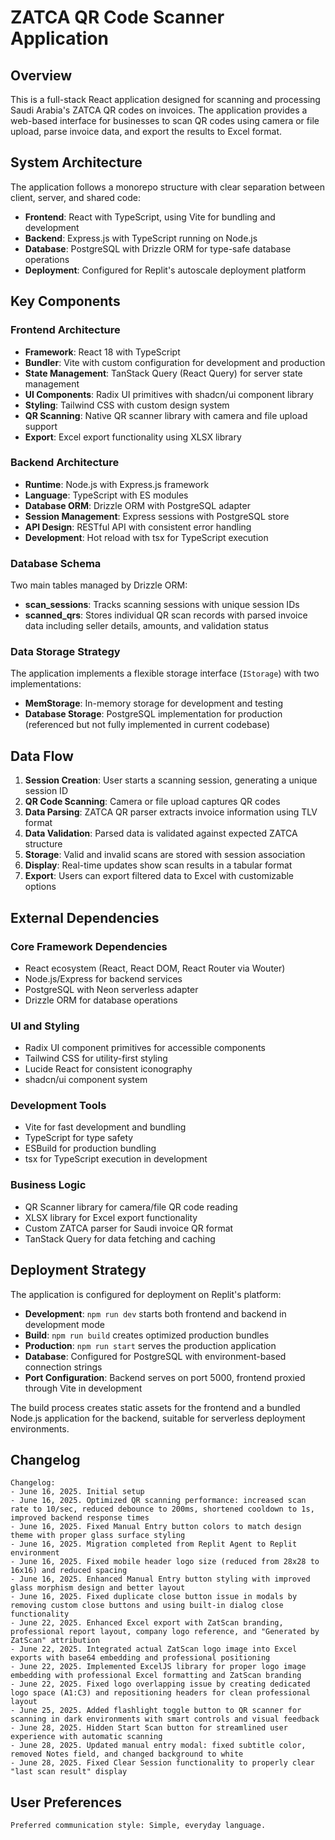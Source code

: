 # ZATCA QR Code Scanner Application

## Overview

This is a full-stack React application designed for scanning and processing Saudi Arabia's ZATCA QR codes on invoices. The application provides a web-based interface for businesses to scan QR codes using camera or file upload, parse invoice data, and export the results to Excel format.

## System Architecture

The application follows a monorepo structure with clear separation between client, server, and shared code:

- **Frontend**: React with TypeScript, using Vite for bundling and development
- **Backend**: Express.js with TypeScript running on Node.js
- **Database**: PostgreSQL with Drizzle ORM for type-safe database operations
- **Deployment**: Configured for Replit's autoscale deployment platform

## Key Components

### Frontend Architecture
- **Framework**: React 18 with TypeScript
- **Bundler**: Vite with custom configuration for development and production
- **State Management**: TanStack Query (React Query) for server state management
- **UI Components**: Radix UI primitives with shadcn/ui component library
- **Styling**: Tailwind CSS with custom design system
- **QR Scanning**: Native QR scanner library with camera and file upload support
- **Export**: Excel export functionality using XLSX library

### Backend Architecture  
- **Runtime**: Node.js with Express.js framework
- **Language**: TypeScript with ES modules
- **Database ORM**: Drizzle ORM with PostgreSQL adapter
- **Session Management**: Express sessions with PostgreSQL store
- **API Design**: RESTful API with consistent error handling
- **Development**: Hot reload with tsx for TypeScript execution

### Database Schema
Two main tables managed by Drizzle ORM:
- **scan_sessions**: Tracks scanning sessions with unique session IDs
- **scanned_qrs**: Stores individual QR scan records with parsed invoice data including seller details, amounts, and validation status

### Data Storage Strategy
The application implements a flexible storage interface (`IStorage`) with two implementations:
- **MemStorage**: In-memory storage for development and testing
- **Database Storage**: PostgreSQL implementation for production (referenced but not fully implemented in current codebase)

## Data Flow

1. **Session Creation**: User starts a scanning session, generating a unique session ID
2. **QR Code Scanning**: Camera or file upload captures QR codes
3. **Data Parsing**: ZATCA QR parser extracts invoice information using TLV format
4. **Data Validation**: Parsed data is validated against expected ZATCA structure
5. **Storage**: Valid and invalid scans are stored with session association
6. **Display**: Real-time updates show scan results in a tabular format
7. **Export**: Users can export filtered data to Excel with customizable options

## External Dependencies

### Core Framework Dependencies
- React ecosystem (React, React DOM, React Router via Wouter)
- Node.js/Express for backend services
- PostgreSQL with Neon serverless adapter
- Drizzle ORM for database operations

### UI and Styling
- Radix UI component primitives for accessible components
- Tailwind CSS for utility-first styling
- Lucide React for consistent iconography
- shadcn/ui component system

### Development Tools
- Vite for fast development and bundling
- TypeScript for type safety
- ESBuild for production bundling
- tsx for TypeScript execution in development

### Business Logic
- QR Scanner library for camera/file QR code reading
- XLSX library for Excel export functionality
- Custom ZATCA parser for Saudi invoice QR format
- TanStack Query for data fetching and caching

## Deployment Strategy

The application is configured for deployment on Replit's platform:

- **Development**: `npm run dev` starts both frontend and backend in development mode
- **Build**: `npm run build` creates optimized production bundles
- **Production**: `npm run start` serves the production application
- **Database**: Configured for PostgreSQL with environment-based connection strings
- **Port Configuration**: Backend serves on port 5000, frontend proxied through Vite in development

The build process creates static assets for the frontend and a bundled Node.js application for the backend, suitable for serverless deployment environments.

## Changelog

```
Changelog:
- June 16, 2025. Initial setup
- June 16, 2025. Optimized QR scanning performance: increased scan rate to 10/sec, reduced debounce to 200ms, shortened cooldown to 1s, improved backend response times
- June 16, 2025. Fixed Manual Entry button colors to match design theme with proper glass surface styling
- June 16, 2025. Migration completed from Replit Agent to Replit environment
- June 16, 2025. Fixed mobile header logo size (reduced from 28x28 to 16x16) and reduced spacing
- June 16, 2025. Enhanced Manual Entry button styling with improved glass morphism design and better layout
- June 16, 2025. Fixed duplicate close button issue in modals by removing custom close buttons and using built-in dialog close functionality
- June 22, 2025. Enhanced Excel export with ZatScan branding, professional report layout, company logo reference, and "Generated by ZatScan" attribution
- June 22, 2025. Integrated actual ZatScan logo image into Excel exports with base64 embedding and professional positioning
- June 22, 2025. Implemented ExcelJS library for proper logo image embedding with professional Excel formatting and ZatScan branding
- June 22, 2025. Fixed logo overlapping issue by creating dedicated logo space (A1:C3) and repositioning headers for clean professional layout
- June 25, 2025. Added flashlight toggle button to QR scanner for scanning in dark environments with smart controls and visual feedback
- June 28, 2025. Hidden Start Scan button for streamlined user experience with automatic scanning
- June 28, 2025. Updated manual entry modal: fixed subtitle color, removed Notes field, and changed background to white
- June 28, 2025. Fixed Clear Session functionality to properly clear "last scan result" display
```

## User Preferences

```
Preferred communication style: Simple, everyday language.
```